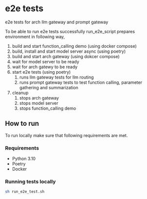 # e2e tests

e2e tests for arch llm gateway and prompt gateway

To be able to run e2e tests successfully run_e2e_script prepares environment in following way,

1. build and start function_calling demo (using docker compose)
1. build, install and start model server async (using poetry)
1. build and start arch gateway (using dokcer compose)
1. wait for model server to be ready
1. wait for arch gatewy to be ready
1. start e2e tests (using poetry)
   1. runs llm gateway tests for llm routing
   2. runs prompt gateway tests to test function calling, parameter gathering and summarization
2. cleanup
   1. stops arch gateway
   2. stops model server
   3. stops function_calling demo

## How to run

To run locally make sure that following requirements are met.

### Requirements

- Python 3.10
- Poetry
- Docker

### Running tests locally

```sh
sh run_e2e_test.sh
```

